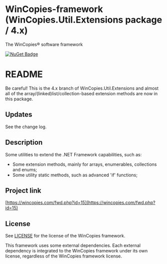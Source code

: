 ﻿WinCopies-framework (WinCopies.Util.Extensions package / 4.x)
=============================================================

The WinCopies® software framework

[![NuGet Badge](https://buildstats.info/nuget/WinCopies.Util.Extensions)](https://www.nuget.org/packages/WinCopies.Util.Extensions/)

README
======

Be careful! This is the 4.x branch of WinCopies.Util.Extensions and almost all of the array/(linked)list/collection-based extension methods are now in this package.

Updates
-------

See the change log.

Description
-----------

Some utilities to extend the .NET Framework capabilities, such as:

- Some extension methods, mainly for arrays, enumerables, collections and enums;
- Some utility static methods, such as advanced 'if' functions;

Project link
------------

[https://wincopies.com/fwd.php?id=15](https://wincopies.com/fwd.php?id=15)

License
-------

See [LICENSE](https://wincopies.com/fwd.php?id=16) for the license of the WinCopies framework.

This framework uses some external dependencies. Each external dependency is integrated to the WinCopies framework under its own license, regardless of the WinCopies framework license.